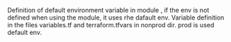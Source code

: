 Definition of default environment variable in module , if the env is not defined when using the module, it uses rhe dafault env.
Variable definition in the files variables.tf and terraform.tfvars in nonprod dir.
prod is used default env.
